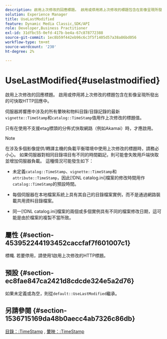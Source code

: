 ```yaml
---
description: 啟用上次修改的回應標題。 啟用或停用將上次修改的標題包含在影像呈現所發出的可快取HTTP回應中。
solution: Experience Manager
title: UseLastModified
feature: Dynamic Media Classic,SDK/API
role: Developer,Business Practitioner
exl-id: 31dfbc55-0efd-417b-be4a-67c878772388
source-git-commit: 1ec8b59f442eb96c6c3f5f1405d57a38a86bd056
workflow-type: tm+mt
source-wordcount: '230'
ht-degree: 2%

---
```


# UseLastModified{#uselastmodified}

啟用上次修改的回應標題。 啟用或停用將上次修改的標題包含在影像呈現所發出的可快取HTTP回應中。

伺服器將響應中涉及的所有暈映和物料目錄/目錄記錄的最新`vignette::TimeStamp`和`catalog::TimeStamp`值用作上次修改的標題值。

只有在使用不支援etag標頭的分佈式快取網路（例如Akamai）時，才應啟用。

>[!NOTE]
>
>在涉及多個影像提供/轉譯主機的負載平衡環境中使用上次修改的標題時，請務必小心。 如果伺服器對相同目錄項目有不同的時間戳記，則可能會失敗用戶端快取並增加伺服器負載。 這種情況可能發生如下：

* 未定義`catalog::TimeStamp`、`vignette::TimeStamp`和`attribute::TimeStamp`，因此[!DNL catalog.ini]檔案的修改時間用作`catalog::TimeStamp`的預設時間。

* 每個伺服器在本地檔案系統上具有其自己的目錄檔案實例，而不是通過網路裝載共用資料目錄檔案。
* 同一[!DNL catalog.ini]檔案的兩個或多個實例具有不同的檔案修改日期，這可能是由於檔案的複製不當所致。

## 屬性 {#section-453952244193452caccfaf7f601007c1}

標幟. 若要停用，請使用1啟用上次修改的HTTP標題。

## 預設 {#section-ec8fae847ca2421d8cdcde324e5a2d76}

如果未定義或為空，則從`default::UseLastModified`繼承。

## 另請參閱 {#section-1536715169da48b0aecc4ab7326c86db}

[目錄：:TimeStamp](../../../../../ir-api/material-cat/image-rendering-api-ref/c-ir-material-catalog/c-ir-material-data-reference/r-ir-timestamp-dataref.md#reference-6daf7973dc4f4b4e9e8165756db7c319) , [暈映：:TimeStamp](../../../../../ir-api/material-cat/image-rendering-api-ref/c-ir-material-catalog/c-ir-vignette-map-reference/r-ir-timestamp-vignette.md#reference-d57cdd40a6a645d199dbb1d56cc85bc1)
